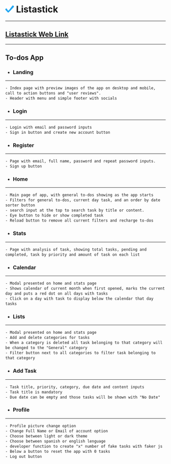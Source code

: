 # ![alt text](images/readmeLogo.png) **Listastick**
---
## [Listastick Web Link](https://www.listastick.com)
---
## **To-dos App**


 - ### Landing
 ---
    - Index page with preview images of the app on desktop and mobile, call to action buttons and "user reviews". 
    - Header with menu and simple footer with socials

 - ### Login
 ---
    - Login with email and password inputs
    - Sign in button and create new account button

 - ### Register
 ---
    - Page with email, full name, password and repeat password inputs.
    - Sign up button

 - ### Home
 ---
    - Main page of app, with general to-dos showing as the app starts
    - Filters for general to-dos, current day task, and an order by date sorter button
    - search input at the top to search task by title or content.
    - Eye button to hide or show completed task
    - Reload button to remove all current filters and recharge to-dos
 
 - ### Stats
 ---
    - Page with analysis of task, showing total tasks, pending and completed, task by priority and amount of task on each list
 
 - ### Calendar
 ---
    - Modal presented on home and stats page
    - Shows calendar of current month when first opened, marks the current day and puts a red dot on all days with tasks
    - Click on a day with task to display below the calendar that day tasks

 - ### Lists
 ---
    - Modal presented on home and stats page
    - Add and delete categories for tasks
    - When a category is deleted all task belonging to that category will be changed to the "General" category
    - Filter button next to all categories to filter task belonging to that category

 - ### Add Task
 ---
    - Task title, priority, category, due date and content inputs
    - Task title is mandatory
    - Due date can be empty and those tasks will be shown with "No Date"

 - ### Profile
 ---
    - Profile picture change option
    - Change Full Name or Email of account option
    - Choose between light or dark theme
    - Choose between spanish or english lenguage
    - developer function to create "x" number of fake tasks with faker js
    - Below a button to reset the app with 0 tasks
    - Log out button

